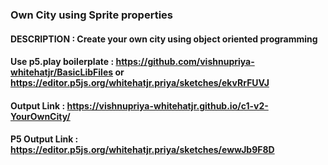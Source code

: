 ### Own City using Sprite properties
#### DESCRIPTION : Create your own city using object oriented programming

#### Use p5.play boilerplate : https://github.com/vishnupriya-whitehatjr/BasicLibFiles or https://editor.p5js.org/whitehatjr.priya/sketches/ekvRrFUVJ

#### Output Link : https://vishnupriya-whitehatjr.github.io/c1-v2-YourOwnCity/
#### P5 Output Link : https://editor.p5js.org/whitehatjr.priya/sketches/ewwJb9F8D
